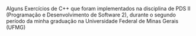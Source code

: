 Alguns Exercícios de C++ que foram implementados na disciplina de PDS II (Programação e Desenvolvimento de Software 2), durante  o segundo período da minha graduação na Universidade Federal de Minas Gerais (UFMG)
